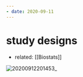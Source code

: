 ```yaml
---
- date: 2020-09-11
---
```


# study designs

- related: [[Biostats]]

![20200912201453_](https://photos.thisispiggy.com/file/wikiFiles/20200912201453_.png)
